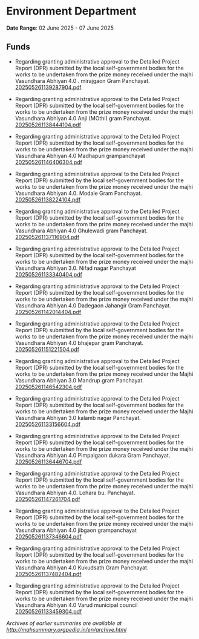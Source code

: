 # Environment Department

**Date Range**: 02 June 2025 - 07 June 2025


## Funds
- Regarding granting administrative approval to the Detailed Project Report (DPR) submitted by the local self-government bodies for the works to be undertaken from the prize money received under the majhi Vasundhara Abhiyan 4.0 . mirajgaon Gram Panchayat.\
  [202505261139287904.pdf](https://gr.maharashtra.gov.in/Site/Upload/Government%20Resolutions/English/202505261139287904.pdf)

- Regarding granting administrative approval to the Detailed Project Report (DPR) submitted by the local self-government bodies for the works to be undertaken from the prize money received under the majhi Vasundhara Abhiyan 4.0  Anji (MOthi) gram Panchayat.\
  [202505261138444104.pdf](https://gr.maharashtra.gov.in/Site/Upload/Government%20Resolutions/English/202505261138444104.pdf)

- Regarding granting administrative approval to the Detailed Project Report (DPR) submitted by the local self-government bodies for the works to be undertaken from the prize money received under the majhi Vasundhara Abhiyan  4.0  Madhapuri  grampanchayat\
  [202505261146406304.pdf](https://gr.maharashtra.gov.in/Site/Upload/Government%20Resolutions/English/202505261146406304.pdf)

- Regarding granting administrative approval to the Detailed Project Report (DPR) submitted by the local self-government bodies for the works to be undertaken from the prize money received under the majhi Vasundhara Abhiyan 4.0. Modale Gram Panchayat.\
  [202505261138224104.pdf](https://gr.maharashtra.gov.in/Site/Upload/Government%20Resolutions/English/202505261138224104.pdf)

- Regarding granting administrative approval to the Detailed Project Report (DPR) submitted by the local self-government bodies for the works to be undertaken from the prize money received under the majhi Vasundhara Abhiyan 4.0  Ghulewadi gram  Panchayat.\
  [202505261137116904.pdf](https://gr.maharashtra.gov.in/Site/Upload/Government%20Resolutions/English/202505261137116904.pdf)

- Regarding granting administrative approval to the Detailed Project Report (DPR) submitted by the local self-government bodies for the works to be undertaken from the prize money received under the majhi Vasundhara Abhiyan 3.0. Nifad  nagar Panchayat\
  [202505261133340404.pdf](https://gr.maharashtra.gov.in/Site/Upload/Government%20Resolutions/English/202505261133340404.pdf)

- Regarding granting administrative approval to the Detailed Project Report (DPR) submitted by the local self-government bodies for the works to be undertaken from the prize money received under the majhi Vasundhara Abhiyan 4.0 Dadegaon Jahangir  Gram Panchayat.\
  [202505261142014404.pdf](https://gr.maharashtra.gov.in/Site/Upload/Government%20Resolutions/English/202505261142014404.pdf)

- Regarding granting administrative approval to the Detailed Project Report (DPR) submitted by the local self-government bodies for the works to be undertaken from the prize money received under the majhi Vasundhara Abhiyan 4.0  bhajepar  gram  Panchayat.\
  [202505261151221504.pdf](https://gr.maharashtra.gov.in/Site/Upload/Government%20Resolutions/English/202505261151221504.pdf)

- Regarding granting administrative approval to the Detailed Project Report (DPR) submitted by the local self-government bodies for the works to be undertaken from the prize money received under the Majhi  Vasundhara Abhiyan 3.0  Mandrup gram  Panchayat.\
  [202505261146542304.pdf](https://gr.maharashtra.gov.in/Site/Upload/Government%20Resolutions/English/202505261146542304.pdf)

- Regarding granting administrative approval to the Detailed Project Report (DPR) submitted by the local self-government bodies for the works to be undertaken from the prize money received under the Majhi  Vasundhara Abhiyan 3.0 kalamb nagar Panchayat.\
  [202505261133156604.pdf](https://gr.maharashtra.gov.in/Site/Upload/Government%20Resolutions/English/202505261133156604.pdf)

- Regarding granting administrative approval to the Detailed Project Report (DPR) submitted by the local self-government bodies for the works to be undertaken from the prize money received under the majhi Vasundhara Abhiyan 4.0 Pimpalgaon dukara  Gram Panchayat.\
  [202505261136446704.pdf](https://gr.maharashtra.gov.in/Site/Upload/Government%20Resolutions/English/202505261136446704.pdf)

- Regarding granting administrative approval to the Detailed Project Report (DPR) submitted by the local self-government bodies for the works to be undertaken from the prize money received under the majhi Vasundhara Abhiyan 4.0. Lohara bu. Panchayat.\
  [202505261147261704.pdf](https://gr.maharashtra.gov.in/Site/Upload/Government%20Resolutions/English/202505261147261704.pdf)

- Regarding granting administrative approval to the Detailed Project Report (DPR) submitted by the local self-government bodies for the works to be undertaken from the prize money received under the majhi Vasundhara Abhiyan  4.0  jibgaon grampanchayat\
  [202505261137346604.pdf](https://gr.maharashtra.gov.in/Site/Upload/Government%20Resolutions/English/202505261137346604.pdf)

- Regarding granting administrative approval to the Detailed Project Report (DPR) submitted by the local self-government bodies for the works to be undertaken from the prize money received under the majhi Vasundhara Abhiyan 4.0 Kukudsath Gram Panchayat.\
  [202505261137482404.pdf](https://gr.maharashtra.gov.in/Site/Upload/Government%20Resolutions/English/202505261137482404.pdf)

- Regarding granting administrative approval to the Detailed Project Report (DPR) submitted by the local self-government bodies for the works to be undertaken from the prize money received under the majhi Vasundhara Abhiyan 4.0 Varud municipal council\
  [202505261133459304.pdf](https://gr.maharashtra.gov.in/Site/Upload/Government%20Resolutions/English/202505261133459304.pdf)


*Archives of earlier summaries are available at http://mahsummary.orgpedia.in/en/archive.html*